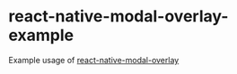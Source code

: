 # react-native-modal-overlay-example
Example usage of [react-native-modal-overlay](https://www.npmjs.com/package/react-native-modal-overlay)
